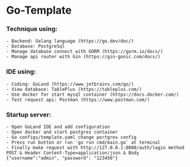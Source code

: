 # Go-Template
### Technique using:
    - Backend: Golang language (https://go.dev/doc/)
    - Database: PostgreSql
    - Manage database connect with GORM (https://gorm.io/docs/)
    - Manage api router with Gin (https://gin-gonic.com/docs/)
### IDE using:
    - Coding: GoLand (https://www.jetbrains.com/go/)
    - View database: TablePlus (https://tableplus.com/)
    - Use docker for start mysql container (https://docs.docker.com/)
    - Test request api: Postman (https://www.postman.com/)
### Startup server:
    - Open GoLand IDE and add configuration
    - Open docker and start postgres container
    - Go configs/template.yaml change portgres config
    - Press run button or run `go run cmd/main.go` at terminal
    - Finally make request with http://127.0.0.1:8080/auth/login method POST & Header Content-Type=application/json & Body {"username":"admin", "password": "123456"}
